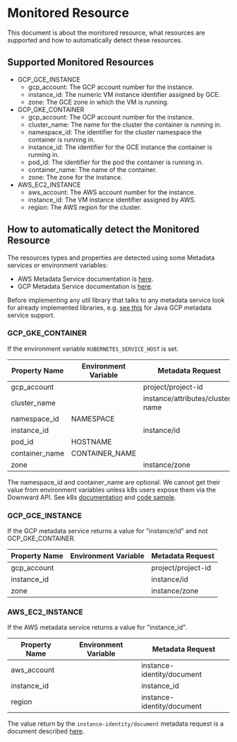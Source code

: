 # Monitored Resource

This document is about the monitored resource, what resources are supported and how to automatically
detect these resources.

## Supported Monitored Resources

* GCP_GCE_INSTANCE
  * gcp_account: The GCP account number for the instance.
  * instance_id: The numeric VM instance identifier assigned by GCE.
  * zone: The GCE zone in which the VM is running.
* GCP_GKE_CONTAINER
  * gcp_account: The GCP account number for the instance.
  * cluster_name: The name for the cluster the container is running in.
  * namespace_id: The identifier for the cluster namespace the container is running in.
  * instance_id: The identifier for the GCE instance the container is running in.
  * pod_id: The identifier for the pod the container is running in.
  * container_name: The name of the container.
  * zone: The zone for the instance.
* AWS_EC2_INSTANCE
  * aws_account: The AWS account number for the instance.
  * instance_id: The VM instance identifier assigned by AWS.
  * region: The AWS region for the cluster.
  
## How to automatically detect the Monitored Resource

The resources types and properties are detected using some Metadata services or environment 
variables:
* AWS Metadata Service documentation is [here][AWSMetadata].
* GCP Metadata Service documentation is [here][GCPMetadata].

Before implementing any util library that talks to any metadata service look for already 
implemented libraries, e.g. [see this][GCPMetadataJavaExmple] for Java GCP metadata service support.


### GCP_GKE_CONTAINER

If the environment variable `KUBERNETES_SERVICE_HOST` is set.

| Property Name  | Environment Variable | Metadata Request                 |
|----------------|----------------------|----------------------------------|
| gcp_account    |                      | project/project-id               |
| cluster_name   |                      | instance/attributes/cluster-name |
| namespace_id   | NAMESPACE            |                                  |
| instance_id    |                      | instance/id                      |
| pod_id         | HOSTNAME             |                                  |
| container_name | CONTAINER_NAME       |                                  |
| zone           |                      | instance/zone                    |

The namespace_id and container_name are optional. We cannot get their value from environment
variables unless k8s users expose them via the Downward API. See k8s
[documentation][K8SDocumentation] and [code sample][K8SCodeSample].

### GCP_GCE_INSTANCE

If the GCP metadata service returns a value for "instance/id" and not GCP_GKE_CONTAINER.

| Property Name  | Environment Variable | Metadata Request   |
|----------------|----------------------|--------------------|
| gcp_account    |                      | project/project-id |
| instance_id    |                      | instance/id        |
| zone           |                      | instance/zone      |

### AWS_EC2_INSTANCE
 
If the AWS metadata service returns a value for "instance_id".

| Property Name  | Environment Variable | Metadata Request           |
|----------------|----------------------|----------------------------|
| aws_account    |                      | instance-identity/document |
| instance_id    |                      | instance_id                |
| region         |                      | instance-identity/document |

The value return by the `instance-identity/document` metadata request is a document described 
[here][AWSMetadataIdentityDocument].

[AWSMetadata]: https://docs.aws.amazon.com/AWSEC2/latest/UserGuide/ec2-instance-metadata.html#instancedata-data-retrieval
[AWSMetadataIdentityDocument]: https://docs.aws.amazon.com/AWSEC2/latest/UserGuide/instance-identity-documents.html
[GCPMetadata]: https://cloud.google.com/compute/docs/storing-retrieving-metadata
[GCPMetadataJavaExmple]: https://github.com/GoogleCloudPlatform/google-cloud-java/blob/master/google-cloud-core/src/main/java/com/google/cloud/MetadataConfig.java
[K8SDocumentation]: https://cloud.google.com/kubernetes-engine/docs/tutorials/custom-metrics-autoscaling#exporting_metrics_from_the_application
[K8SCodeSample]: https://cloud.google.com/kubernetes-engine/docs/tutorials/custom-metrics-autoscaling#exporting_metrics_from_the_application
